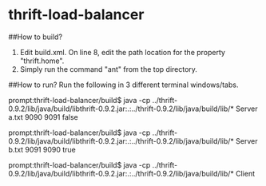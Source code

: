 # thrift-load-balancer

##How to build?
1. Edit build.xml. On line 8, edit the path location for the property "thrift.home".
2. Simply run the command "ant" from the top directory.

##How to run?
Run the following in 3 different terminal windows/tabs.

prompt:thrift-load-balancer/build$ java -cp ../thrift-0.9.2/lib/java/build/libthrift-0.9.2.jar:.:../thrift-0.9.2/lib/java/build/lib/* Server a.txt 9090 9091 false

prompt:thrift-load-balancer/build$ java -cp ../thrift-0.9.2/lib/java/build/libthrift-0.9.2.jar:.:../thrift-0.9.2/lib/java/build/lib/* Server b.txt 9091 9090 true

prompt:thrift-load-balancer/build$ java -cp ../thrift-0.9.2/lib/java/build/libthrift-0.9.2.jar:.:../thrift-0.9.2/lib/java/build/lib/* Client

